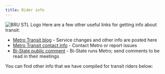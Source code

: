 ```yaml
---
title: Rider info
---
```


![BRU STL Logo](/images/brustl-logo.png)
Here are a few other useful links for getting info about transit:
* [Metro Transit blog](https://www.metrostlouis.org/nextstop/) - Service changes and other info are posted here
* [Metro Transit contact info](https://www.metrostlouis.org/customer-care/) - Contact Metro or report issues
* [Bi-State public comment](https://www.bistatedev.org/public-meetings/public-comment-form/) - Bi-State runs Metro; send comments to be read in their meetings

You can find other info that we have compiled for transit riders below: 
